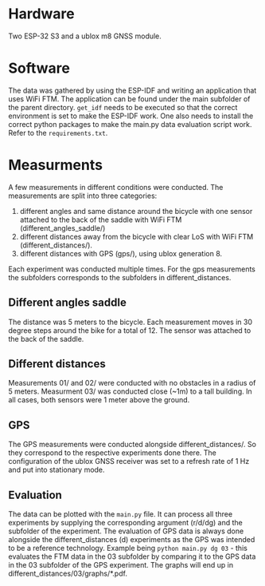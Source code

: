 # Hardware
Two ESP-32 S3 and a ublox m8 GNSS module.  

# Software
The data was gathered by using the ESP-IDF and writing an application that uses WiFi FTM. The application can be found under the main subfolder of the parent directory. `get_idf` needs to be executed so that the correct environment is set to make the ESP-IDF work. One also needs to install the correct python packages to make the main.py data evaluation script work. Refer to the `requirements.txt`.

# Measurments

A few measurements in different conditions were conducted. The measurements are split into three categories:
1. different angles and same distance around the bicycle with one sensor attached to the back of the saddle with WiFi FTM (different_angles_saddle/)
2. different distances away from the bicycle with clear LoS with WiFi FTM (different_distances/).
3. different distances with GPS (gps/), using ublox generation 8.

Each experiment was conducted multiple times. For the gps measurements the subfolders corresponds to the subfolders in different_distances.

## Different angles saddle
The distance was 5 meters to the bicycle. Each measurement moves in 30 degree steps around the bike for a total of 12. The sensor was attached to the back of the saddle.

## Different distances
Measurements 01/ and 02/ were conducted with no obstacles in a radius of 5 meters. Measurment 03/ was conducted close (~1m) to a tall building. In all cases, both sensors were 1 meter above the ground.

## GPS
The GPS measurements were conducted alongside different_distances/. So they correspond to the respective experiments done there. The configuration of the ublox GNSS receiver was set to a refresh rate of 1 Hz and put into stationary mode.

## Evaluation
The data can be plotted with the `main.py` file. It can process all three experiments by supplying the corresponding argument (r/d/dg) and the subfolder of the experiment. The evaluation of GPS data is always done alongside the different_distances (d) experiments as the GPS was intended to be a reference technology.
Example being `python main.py dg 03` - this evaluates the FTM data in the 03 subfolder by comparing it to the GPS data in the 03 subfolder of the GPS experiment. The graphs will end up in different_distances/03/graphs/*.pdf.